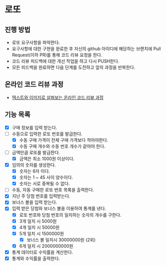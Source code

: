 # 로또
## 진행 방법
* 로또 요구사항을 파악한다.
* 요구사항에 대한 구현을 완료한 후 자신의 github 아이디에 해당하는 브랜치에 Pull Request(이하 PR)를 통해 코드 리뷰 요청을 한다.
* 코드 리뷰 피드백에 대한 개선 작업을 하고 다시 PUSH한다.
* 모든 피드백을 완료하면 다음 단계를 도전하고 앞의 과정을 반복한다.

## 온라인 코드 리뷰 과정
* [텍스트와 이미지로 살펴보는 온라인 코드 리뷰 과정](https://github.com/next-step/nextstep-docs/tree/master/codereview)

## 기능 목록
* [x] 구매 정보를 입력 받는다.
* [ ] 수동으로 입력한 로또 번호를 발급한다.
    + [x] 수동 구매 가격이 전체 구매 가격보다 작아야한다.
    + [x] 수동 구매 개수와 수동 번호 개수가 같아야 한다.
* [ ] 금액만큼 로또를 발급한다.
   + [x] 금액은 최소 1000원 이상이다.
* [x] 임의의 숫자를 생성한다.
    + [x] 숫자는 6자 이다.
    + [x] 숫자는 1 ~ 45 사이 양수이다.
    + [x] 숫자는 서로 중복될 수 없다.
* [ ] 수동, 자동 구매한 로또 번호 목록을 출력한다.
* [x] 지난 주 당첨 번호를 입력받는다.
* [x] 보너스 볼을 입력 받는다.
* [x] 입력 받은 당첨와 보너스 볼을 이용하여 통계를 낸다.
    + [x] 로또 번호와 당첨 번호의 일치하는 숫자의 개수를 구한다.
    + [x] 3개 일치 시 5000원
    + [x] 4개 일치 시 50000원
    + [x] 5개 일치 시 1500000원
      - [x] 보너스 볼 일치시 30000000원 (2위)
    + [x] 6개 일치 시 2000000000원
* [x] 통계 데이터로 수익률을 계산한다.
* [x] 통계와 수익률을 출력한다.